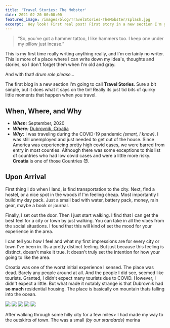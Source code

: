 ```yaml
---
title: 'Travel Stories: The Mobster'
date: 2021-02-20 00:00:00
featured_image: /images/blog/TravelStories-TheMobster/splash.jpg
excerpt:  Hey look! First real post! First story in a new section I'm going to call 'Travel Stories'. Sure a bit simple, but it does what it says on the tin!
---
```


> “So, you've got a hammer tattoo, I like hammers too. I keep one under my pillow just incase.”

This is my first time really writing anything really, and I'm certainly no writer. This is more of a place where I can write down my idea's, thoughts and stories, so I don't forget them when I'm old and gray.

And with that! *drum role please...*

The first blog in a new section I'm going to call **Travel Stories**. Sure a bit simple, but it does what it says on the tin! Really its just tid bits of quirky little moments that happen when you travel.

## When, Where, and Why

* ***When:*** September, 2020
* ***Where:*** [Dubrovnik, Croatia](https://www.google.com/maps/place/Dubrovnik,+Croatia/data=!4m2!3m1!1s0x134b8ba20835e87d:0x400ad50862bd500?sa=X&ved=2ahUKEwjqgL-6_oLsAhWd8uAKHWTPA-wQ8gEwKnoECB0QBA)
* ***Why:*** I was traveling during the COVID-19 pandemic _(smart, I know)_. I was still unemployed and just needed to get out of the house. Since America was experiencing pretty high covid cases, we were barred from entry in most counties. Although there was some exceptions to this list of countries who had low covid cases and were a little more risky. **Croatia** is one of those Countries 😈.

## Upon Arrival

First thing I do when I land, is find transportation to the city. Next, find a hostel, or a nice spot in the woods if I'm feeling cheap. Most importantly I build my day pack. Just a small bad with water, battery pack, money, rain gear, maybe a book or journal. 

Finally, I set out the door.  Then I just start walking. I find that I can get the best feel for a city or town by just walking. You can take in all the vibes from the social situations. I found that this will kind of set the mood for your experience in the area.

I can tell you how I feel and what my first impressions are for every city or town I've been in. Its a pretty distinct feeling. But just because this feeling is distinct, doesn't make it true. It doesn't truly set the intention for how your going to like the area.

Croatia was one of the worst initial experience I sensed. The place was dead. Barely any people around at all. And the people I did see, seemed like tourists. Granted, I didn't expect many tourists due to COVID. However, I didn't expect a little. But what made it notably strange is that Dubrovnik had **so much** residential housing. The place is basically on mountain thats falling into the ocean.

<div class="gallery" data-columns="3">
    <img src="/images/blog/TravelStory-Mobster/cityview-1.jpg">
    <img src="/images/blog/TravelStory-Mobster/cityview-2.jpg">
    <img src="/images/blog/TravelStory-Mobster/cityview-3.jpg">
    <img src="/images/blog/TravelStory-Mobster/cityview-4.jpg">
    <img src="/images/blog/TravelStory-Mobster/cityview-5.jpg">
</div>

After walking through some hilly city for a few miles> I had made my way to the outskirts of town. The was a small _(by our standards)_ merina